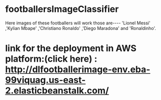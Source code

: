 # footballersImageClassifier
Here images of these footballers will work those are---- 'Lionel Messi' ,'Kylian Mbape' ,'Christiano Ronaldo' ,'Diego Maradona' and 'Ronaldinho'.

# link for the deployment in AWS platform:(click here) :   http://dlfootballerimage-env.eba-99viquag.us-east-2.elasticbeanstalk.com/
